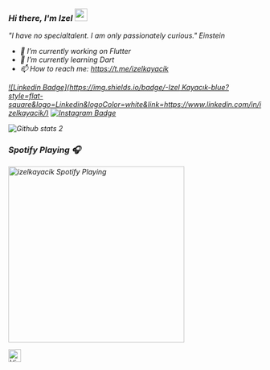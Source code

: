 ### <I>Hi there, I'm Izel <a href="https://www.gautamkrishnar.com/"><img src="https://media.giphy.com/media/hvRJCLFzcasrR4ia7z/giphy.gif" width="25px"></a><I>

<I>"I have no specialtalent. I am only passionately curious." Einstein<I>



- 🔭 I’m currently working on Flutter
- 🌱 I’m currently learning Dart
- 📫 How to reach me: https://t.me/izelkayacik

  
[![Linkedin Badge](https://img.shields.io/badge/-Izel Kayacık-blue?style=flat-square&logo=Linkedin&logoColor=white&link=https://www.linkedin.com/in/izelkayacik/)](https://www.linkedin.com/in/petrisorcraciun/) [![Instagram Badge](https://img.shields.io/badge/-@codingwithizztuka-purple?style=flat&logo=instagram&logoColor=white&link=https://instagram.com/codingwithizztuka/)](https://instagram.com/codingwithizztuka) 

![Github stats 2](https://github-readme-stats.vercel.app/api?username=izelkayacik&show_icons=true&theme=radical)

### Spotify Playing 🎧

[<img src="https://now-playing-iztuka.vercel.app/api/spotify-playing" alt="izelkayacik Spotify Playing" width="350" />](https://open.spotify.com/user/mzxzgpbbak3xh659fzllxl1iw?si=c4946f561f5d4b33)


<img alt="ViewCount" height="25" src="https://views.whatilearened.today/views/github/izelkayacik/izelkayacik.svg" />
